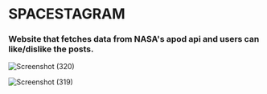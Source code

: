 # SPACESTAGRAM

### Website that fetches data from NASA's apod api and users can like/dislike the posts.


![Screenshot (320)](https://user-images.githubusercontent.com/58587256/148984677-c7c3d6e2-d783-4d1a-a005-62e222231c37.png)

![Screenshot (319)](https://user-images.githubusercontent.com/58587256/148984616-d4ae4707-88dc-4810-a186-2f6ef8d0c73e.png)

